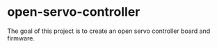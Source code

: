 # open-servo-controller
The goal of this project is to create an open servo controller board and firmware.
